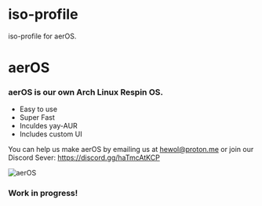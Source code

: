 # iso-profile
iso-profile for aerOS.


# aerOS
### aerOS is our own Arch Linux Respin OS.
* Easy to use
* Super Fast
* Inculdes yay-AUR 
* Includes custom UI

You can help us make aerOS by emailing us at hewol@proton.me or join our Discord Sever: https://discord.gg/haTmcAtKCP

![aerOS](https://hewol.github.io/assets/img/aeros-pic.png)


### Work in progress!
